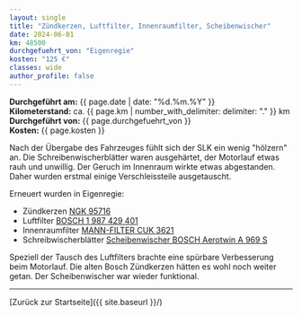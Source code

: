 ```yaml
---
layout: single
title: "Zündkerzen, Luftfilter, Innenraumfilter, Scheibenwischer"
date: 2024-06-01
km: 48500
durchgefuehrt_von: "Eigenregie"
kosten: "125 €"
classes: wide
author_profile: false
---
```

**Durchgeführt am:** {{ page.date | date: "%d.%m.%Y" }}  
**Kilometerstand:** ca. {{ page.km | number_with_delimiter: delimiter: "." }} km  
**Durchgeführt von:** {{ page.durchgefuehrt_von }}  
**Kosten:** {{ page.kosten }}

Nach der Übergabe des Fahrzeuges fühlt sich der SLK ein wenig "hölzern" an. Die Schreibenwischerblätter waren ausgehärtet, der Motorlauf etwas rauh und unwillig. Der Geruch im Innenraum wirkte etwas abgestanden. Daher wurden erstmal einige Verschleissteile ausgetauscht. 

Erneuert wurden in Eigenregie:

- Zündkerzen [NGK 95716](https://www.auto-doc.at/ngk/636510)
- Luftfilter [BOSCH 1 987 429 401](https://www.auto-doc.at/bosch/1187867)
- Innenraumfilter [MANN-FILTER CUK 3621](https://www.auto-doc.at/mann-filter/962585)
- Schreibwischerblätter [Scheibenwischer BOSCH Aerotwin A 969 S](https://www.auto-doc.at/bosch/1194352#scheibenwischer)

Speziell der Tausch des Luftfilters brachte eine spürbare Verbesserung beim Motorlauf. Die alten Bosch Zündkerzen hätten es wohl noch weiter getan. Der Scheibenwischer war wieder funktional. 

---

[Zurück zur Startseite]({{ site.baseurl }}/)
